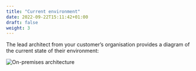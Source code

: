 ```yaml
---
title: "Current environment"
date: 2022-09-22T15:11:42+01:00
draft: false
weight: 3
---
```


The lead architect from your customer’s organisation provides a diagram of the current state of their environment:

![On-premises architecture](images/onprem-design.png "on-premises architecture")